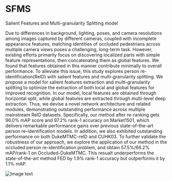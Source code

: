 # SFMS
Salient Features and Multi-granularity Splitting model

Due to differences in background, lighting, poses, and camera resolutions among images captured by different cameras, coupled with incomplete appearance features, matching identities of occluded pedestrians across multiple camera views poses a challenging, long-term task. However, existing efforts primarily focus on discovering localized parts with simple feature representations, then concatenating them as global features. We found that features obtained in this manner contribute minimally to overall performance. To alleviate this issue, this study explores person re-identification(ReID) with salient features and multi-granularity splitting. We propose a model for salient features extraction and multi-granularity splitting to optimize the extraction of both local and global features for improved recognition. In our model, local features are obtained through horizontal split, while global features are extracted through multi-level deep extraction. Thus, we devise a novel network architecture and related modules, demonstrating outstanding performance across multiple mainstream ReID datasets.
Specifically, our method after re-ranking gets 96.0% mAP score and 97.2% rank-1 accuracy on Market1501, which delivers remarkable performance gains over previous state-of-the-art person re-identification models.
In addition, we also exhibited outstanding performance on both DukeMTMC-reID and CUHK03. 
To further validate the robustness of our approach, we explore the application of our method in the occluded person re-identification problem, and obtain 57.5%/66.2% mAP/rank-1 on Occluded-DukeMTMC.  This resualt underperforms the state-of-the-art method FED by 1.9%  rank-1 accuracy but outperforms it by 1.1% mAP.

![Image text](./SFMS/blob/main/exp20231222.jpg)
